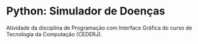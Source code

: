 # Python: Simulador de Doenças
Atividade da disciplina de Programação com Interface Gráfica do curso de Tecnologia da Computação (CEDERJ).
